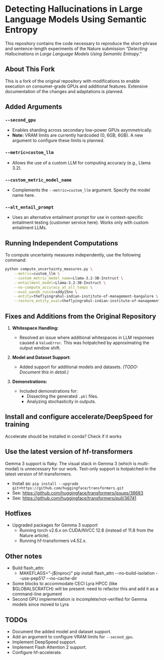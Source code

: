 # Detecting Hallucinations in Large Language Models Using Semantic Entropy

This repository contains the code necessary to reproduce the short-phrase and sentence-length experiments of the Nature submission *"Detecting Hallucinations in Large Language Models Using Semantic Entropy."*

## About This Fork

This is a fork of the original repository with modifications to enable execution on consumer-grade GPUs and additional features. Extensive documentation of the changes and adaptations is planned.

## Added Arguments

### `--second_gpu`
- Enables sharding across secondary low-power GPUs asymmetrically.
- **Note:** VRAM limits are currently hardcoded (0, 6GB, 6GB). A new argument to configure these limits is planned.

### `--metric=custom_llm`
- Allows the use of a custom LLM for computing accuracy (e.g., Llama 3.2).

### `--custom_metric_model_name`
- Complements the `--metric=custom_llm` argument. Specify the model name here.

### `--alt_entail_prompt`
- Uses an alternative entailment prompt for use in context-specific entailment testing (customer service here). Works only with custom entailment LLMs.

## Running Independent Computations

To compute uncertainty measures independently, use the following command:

```bash
python compute_uncertainty_measures.py \
    --metric=custom_llm \
    --custom_metric_model_name=Llama-3.2-3B-Instruct \
    --entailment_model=Llama-3.2-3B-Instruct \
    --no-compute_accuracy_at_all_temps \
    --eval_wandb_runid=sddy15no \
    --entity=theflyingrahul-indian-institute-of-management-bangalore \
    --restore_entity_eval=theflyingrahul-indian-institute-of-management-bangalore
```

## Fixes and Additions from the Original Repository

1. **Whitespace Handling:**
     - Resolved an issue where additional whitespaces in LLM responses caused a `ValueError`. This was hotpatched by approximating the output window shift.

2. **Model and Dataset Support:**
     - Added support for additional models and datasets. *(TODO: Document this in detail.)*

3. **Demonstrations:**
     - Included demonstrations for:
         - Dissecting the generated `.pkl` files.
         - Analyzing stochasticity in outputs.

## Install and configure accelerate/DeepSpeed for training
Accelerate should be installed in conda? Check if it works

## Use the latest version of hf-transformers
Gemma 3 support is flaky. The visual stack in Gemma 3 (which is multi-modal) is unnecessary for our work. Text-only support is hotpatched in the latest version of hf-transformers.
- Install as: `pip install --upgrade git+https://github.com/huggingface/transformers.git`
- See: https://github.com/huggingface/transformers/issues/36683
- See: https://github.com/huggingface/transformers/pull/36741

## Hotfixes
- Upgraded packages for Gemma 3 support
     - Running torch v2.6.x on CUDA/NVCC 12.8 (instead of 11.8 from the Nature article).
     - Running hf-transformers v4.52.x.

## Other notes
- Build flash_attn:
     - MAKEFLAGS="-j$(nproc)" pip install flash_attn --no-build-isolation --use-pep517 --no-cache-dir
- Some blocks to accommodate CECI Lyra HPCC (like $GLOBALSCRATCH) will be present: need to refactor this and add it as a command-line argument
- Second GPU implementation is incomplete/not-verified for Gemma models since moved to Lyra

## TODOs
- Document the added model and dataset support.
- Add an argument to configure VRAM limits for `--second_gpu`.
- Implement DeepSpeed support.
- Implement Flash Attention 2 support.
- Configure hf-accelerate.